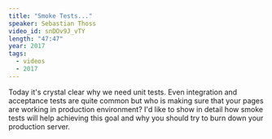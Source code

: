 ```yaml
---
title: "Smoke Tests..."
speaker: Sebastian Thoss
video_id: snDOv9J_vTY
length: "47:47"
year: 2017
tags:
  - videos
  - 2017
---
```


Today it's crystal clear why we need unit tests. Even integration and acceptance tests are quite common but who is making sure that your pages are working in production environment? I'd like to show in detail how smoke tests will help achieving this goal and why you should try to burn down your production server.
